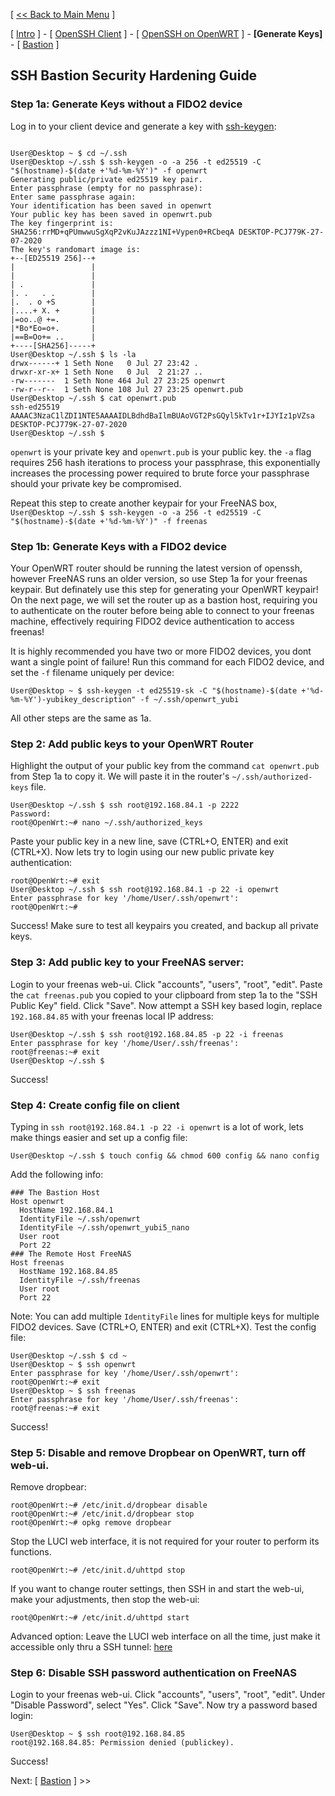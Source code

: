 [ [<< Back to Main Menu](https://github.com/seth586/guides/blob/master/README.md) ]

[ [Intro](README.md) ] - [ [OpenSSH Client](1_install_client.md) ] - [ [OpenSSH on OpenWRT](2_install_openssh.md) ] - **[Generate Keys]** - [ [Bastion](4_bastion.md) ]

## SSH Bastion Security Hardening Guide
### Step 1a: Generate Keys without a FIDO2 device
Log in to your client device and generate a key with [ssh-keygen](https://man.openbsd.org/OpenBSD-current/man1/ssh-keygen.1#NAME):
```

User@Desktop ~ $ cd ~/.ssh
User@Desktop ~/.ssh $ ssh-keygen -o -a 256 -t ed25519 -C "$(hostname)-$(date +'%d-%m-%Y')" -f openwrt
Generating public/private ed25519 key pair.
Enter passphrase (empty for no passphrase):
Enter same passphrase again:
Your identification has been saved in openwrt
Your public key has been saved in openwrt.pub
The key fingerprint is:
SHA256:rrMD+qPUmwwuSgXqP2vKuJAzzz1NI+Vypen0+RCbeqA DESKTOP-PCJ779K-27-07-2020
The key's randomart image is:
+--[ED25519 256]--+
|                 |
|                 |
| .               |
|. .   . .        |
|.  . o +S        |
|....+ X. +       |
|=oo..@ +=.       |
|*Bo*Eo=o+.       |
|==B=Oo+= ..      |
+----[SHA256]-----+
User@Desktop ~/.ssh $ ls -la
drwx------+ 1 Seth None   0 Jul 27 23:42 .
drwxr-xr-x+ 1 Seth None   0 Jul  2 21:27 ..
-rw-------  1 Seth None 464 Jul 27 23:25 openwrt
-rw-r--r--  1 Seth None 108 Jul 27 23:25 openwrt.pub
User@Desktop ~/.ssh $ cat openwrt.pub
ssh-ed25519 AAAAC3NzaC1lZDI1NTE5AAAAIDLBdhdBaIlmBUAoVGT2PsGQyl5kTv1r+IJYIz1pVZsa DESKTOP-PCJ779K-27-07-2020
User@Desktop ~/.ssh $
```
`openwrt` is your private key and `openwrt.pub` is your public key. the `-a` flag requires 256 hash iterations to process your passphrase, this exponentially increases the processing power required to brute force your passphrase should your private key be compromised.

Repeat this step to create another keypair for your FreeNAS box, `User@Desktop ~/.ssh $ ssh-keygen -o -a 256 -t ed25519 -C "$(hostname)-$(date +'%d-%m-%Y')" -f freenas`

### Step 1b: Generate Keys with a FIDO2 device
Your OpenWRT router should be running the latest version of openssh, however FreeNAS runs an older version, so use Step 1a for your freenas keypair. But definately use this step for generating your OpenWRT keypair! On the next page, we will set the router up as a bastion host, requiring you to authenticate on the router before being able to connect to your freenas machine, effectively requiring FIDO2 device authentication to access freenas!

It is highly recommended you have two or more FIDO2 devices, you dont want a single point of failure! Run this command for each FIDO2 device, and set the `-f` filename uniquely per device:
```
User@Desktop ~ $ ssh-keygen -t ed25519-sk -C "$(hostname)-$(date +'%d-%m-%Y')-yubikey_description" -f ~/.ssh/openwrt_yubi
```

All other steps are the same as 1a.

### Step 2: Add public keys to your OpenWRT Router
Highlight the output of your public key from the command `cat openwrt.pub` from Step 1a to copy it. We will paste it in the router's `~/.ssh/authorized-keys` file.
```
User@Desktop ~/.ssh $ ssh root@192.168.84.1 -p 2222
Password:
root@OpenWrt:~# nano ~/.ssh/authorized_keys
```
Paste your public key in a new line, save (CTRL+O, ENTER) and exit (CTRL+X). Now lets try to login using our new public private key authentication:
```
root@OpenWrt:~# exit
User@Desktop ~/.ssh $ ssh root@192.168.84.1 -p 22 -i openwrt
Enter passphrase for key '/home/User/.ssh/openwrt':
root@OpenWrt:~#
```
Success! Make sure to test all keypairs you created, and backup all private keys. 

### Step 3: Add public key to your FreeNAS server:
Login to your freenas web-ui. Click "accounts", "users", "root", "edit". Paste the `cat freenas.pub` you copied to your clipboard from step 1a to the "SSH Public Key" field. Click "Save". Now attempt a SSH key based login, replace `192.168.84.85` with your freenas local IP address:
```
User@Desktop ~/.ssh $ ssh root@192.168.84.85 -p 22 -i freenas
Enter passphrase for key '/home/User/.ssh/freenas':
root@freenas:~# exit
User@Desktop ~/.ssh $
```
Success!

### Step 4: Create config file on client
Typing in `ssh root@192.168.84.1 -p 22 -i openwrt` is a lot of work, lets make things easier and set up a config file:
```
User@Desktop ~/.ssh $ touch config && chmod 600 config && nano config
```
Add the following info:
```
### The Bastion Host
Host openwrt
  HostName 192.168.84.1
  IdentityFile ~/.ssh/openwrt
  IdentityFile ~/.ssh/openwrt_yubi5_nano
  User root
  Port 22
### The Remote Host FreeNAS 
Host freenas
  HostName 192.168.84.85
  IdentityFile ~/.ssh/freenas
  User root
  Port 22
```
Note: You can add multiple `IdentityFile` lines for multiple keys for multiple FIDO2 devices. Save (CTRL+O, ENTER) and exit (CTRL+X). Test the config file:
```
User@Desktop ~/.ssh $ cd ~
User@Desktop ~ $ ssh openwrt
Enter passphrase for key '/home/User/.ssh/openwrt':
root@OpenWrt:~# exit
User@Desktop ~ $ ssh freenas
Enter passphrase for key '/home/User/.ssh/freenas':
root@freenas:~# exit
```
Success!

### Step 5: Disable and remove Dropbear on OpenWRT, turn off web-ui.
Remove dropbear:
```
root@OpenWrt:~# /etc/init.d/dropbear disable
root@OpenWrt:~# /etc/init.d/dropbear stop
root@OpenWrt:~# opkg remove dropbear
```
Stop the LUCI web interface, it is not required for your router to perform its functions. 
```
root@OpenWrt:~# /etc/init.d/uhttpd stop
```
If you want to change router settings, then SSH in and start the web-ui, make your adjustments, then stop the web-ui:
```
root@OpenWrt:~# /etc/init.d/uhttpd start 
```
Advanced option: Leave the LUCI web interface on all the time, just make it accessible only thru a SSH tunnel: [here](https://openwrt.org/docs/guide-user/luci/luci.secure)

### Step 6: Disable SSH password authentication on FreeNAS
Login to your freenas web-ui. Click "accounts", "users", "root", "edit". Under "Disable Password", select "Yes". Click "Save". Now try a password based login:
```
User@Desktop ~ $ ssh root@192.168.84.85
root@192.168.84.85: Permission denied (publickey).
```
Success!

Next: [ [Bastion](4_bastion.md) ] >>
